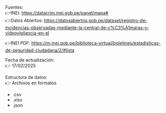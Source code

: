 Fuentes:   
👉INEI: https://datacrim.inei.gob.pe/panel/mapa#   
👉Datos Abiertos: https://datosabiertos.gob.pe/dataset/registro-de-incidencias-observadas-mediante-la-central-de-c%C3%A1maras-y-videovigilancia-en-el  

👉INEI PDF: https://m.inei.gob.pe/biblioteca-virtual/boletines/estadisticas-de-seguridad-ciudadana/2/#lista    

Fecha de actualización:  
👉 17/02/2025  

Estructura de datos:  
👉 Archivos en formatos  
- .csv  
- .xlsx  
- .json  